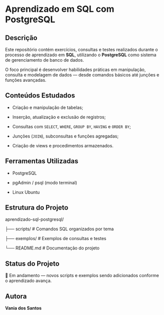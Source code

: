 # Aprendizado em SQL com PostgreSQL



## Descrição

Este repositório contém exercícios, consultas e testes realizados durante o processo de aprendizado em **SQL**, utilizando o **PostgreSQL** como sistema de gerenciamento de banco de dados.



O foco principal é desenvolver habilidades práticas em manipulação, consulta e modelagem de dados — desde comandos básicos até junções e funções avançadas.



## Conteúdos Estudados

- Criação e manipulação de tabelas;

- Inserção, atualização e exclusão de registros;

- Consultas com `SELECT`, `WHERE`, `GROUP BY`, `HAVING` e `ORDER BY`;

- Junções (`JOIN`), subconsultas e funções agregadas;

- Criação de views e procedimentos armazenados.



## Ferramentas Utilizadas

- PostgreSQL

- pgAdmin / psql (modo terminal)

- Linux Ubuntu



## Estrutura do Projeto

aprendizado-sql-postgresql/

├── scripts/          # Comandos SQL organizados por tema

├── exemplos/         # Exemplos de consultas e testes

└── README.md         # Documentação do projeto



## Status do Projeto

🚧 Em andamento — novos scripts e exemplos sendo adicionados conforme o aprendizado avança.



## Autora

**Vania dos Santos**




